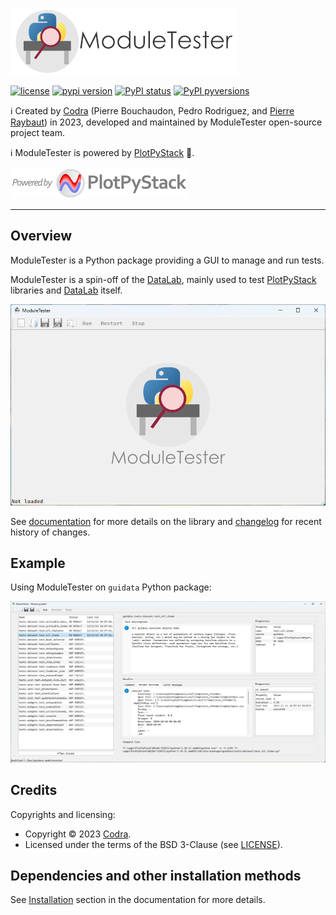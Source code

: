 ![ModuleTester](https://raw.githubusercontent.com/Codra-Ingenierie-Informatique/ModuleTester/main/doc/_static/ModuleTester-banner.png)

[![license](https://img.shields.io/pypi/l/ModuleTester.svg)](./LICENSE)
[![pypi version](https://img.shields.io/pypi/v/ModuleTester.svg)](https://pypi.org/project/ModuleTester/)
[![PyPI status](https://img.shields.io/pypi/status/ModuleTester.svg)](https://github.com/Codra-Ingenierie-Informatique/ModuleTester)
[![PyPI pyversions](https://img.shields.io/pypi/pyversions/ModuleTester.svg)](https://pypi.python.org/pypi/ModuleTester/)

ℹ️ Created by [Codra](https://codra.net/) (Pierre Bouchaudon, Pedro Rodriguez, and [Pierre Raybaut](https://github.com/PierreRaybaut)) in 2023, developed and maintained by ModuleTester open-source project team.

ℹ️ ModuleTester is powered by [PlotPyStack](https://github.com/PlotPyStack) 🚀.

![PlotPyStack](https://raw.githubusercontent.com/PlotPyStack/.github/main/data/plotpy-stack-powered.png)

----

## Overview

ModuleTester is a Python package providing a GUI to manage and run tests.

ModuleTester is a spin-off of the [DataLab](https://github.com/Codra-Ingenierie-Informatique/DataLab),
mainly used to test [PlotPyStack](https://github.com/PlotPyStack) libraries
and [DataLab](https://github.com/Codra-Ingenierie-Informatique/DataLab) itself.

![ModuleTester](https://raw.githubusercontent.com/Codra-Ingenierie-Informatique/ModuleTester/main/doc/images/shots/empty.png)

See [documentation](https://moduletester.readthedocs.io/en/latest/) for more details on
the library and [changelog](https://github.com/Codra-Ingenierie-Informatique/ModuleTester/blob/main/CHANGELOG.md) for recent history of changes.

## Example

Using ModuleTester on `guidata` Python package:

![ModuleTester](https://raw.githubusercontent.com/Codra-Ingenierie-Informatique/ModuleTester/main/doc/images/shots/guidata.moduletester.png)

## Credits

Copyrights and licensing:

* Copyright © 2023 [Codra](https://codra.net/).
* Licensed under the terms of the BSD 3-Clause (see [LICENSE](LICENSE)).

## Dependencies and other installation methods

See [Installation](https://ModuleTester.readthedocs.io/en/latest/installation.html)
section in the documentation for more details.
